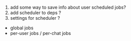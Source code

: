 1) add some way to save info about user scheduled jobs?
2) add scheduler to deps ?
3) settings for scheduler ?

- global jobs
- per-user jobs / per-chat jobs